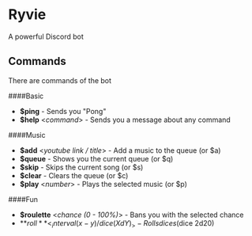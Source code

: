 # Ryvie
A powerful Discord bot

## Commands

There are commands of the bot

####Basic

* **$ping** - Sends you "Pong"
* **$help** <_command_> - Sends you a message about any command

####Music

* **$add** <_youtube link / title_> - Add a music to the queue (or $a)
* **$queue** - Shows you the current queue (or $q)
* **$skip** - Skips the current song (or $s)
* **$clear** - Clears the queue (or $c)
* **$play** <_number_> - Plays the selected music (or $p)

####Fun

* **$roulette** <_chance (0 - 100%)_> - Bans you with the selected chance
* **$roll** <_interval (x-y) / dice (XdY)_> - Rolls dices ($dice 2d20)